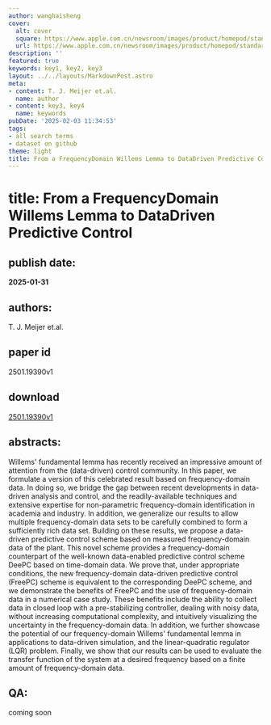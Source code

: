 ```yaml
---
author: wanghaisheng
cover:
  alt: cover
  square: https://www.apple.com.cn/newsroom/images/product/homepod/standard/Apple-HomePod-hero-230118_big.jpg.large_2x.jpg
  url: https://www.apple.com.cn/newsroom/images/product/homepod/standard/Apple-HomePod-hero-230118_big.jpg.large_2x.jpg
description: ''
featured: true
keywords: key1, key2, key3
layout: ../../layouts/MarkdownPost.astro
meta:
- content: T. J. Meijer et.al.
  name: author
- content: key3, key4
  name: keywords
pubDate: '2025-02-03 11:34:53'
tags:
- all search terms
- dataset on github
theme: light
title: From a FrequencyDomain Willems Lemma to DataDriven Predictive Control
---
```


# title: From a FrequencyDomain Willems Lemma to DataDriven Predictive Control 
## publish date: 
**2025-01-31** 
## authors: 
  T. J. Meijer et.al. 
## paper id
2501.19390v1
## download
[2501.19390v1](http://arxiv.org/abs/2501.19390v1)
## abstracts:
Willems' fundamental lemma has recently received an impressive amount of attention from the (data-driven) control community. In this paper, we formulate a version of this celebrated result based on frequency-domain data. In doing so, we bridge the gap between recent developments in data-driven analysis and control, and the readily-available techniques and extensive expertise for non-parametric frequency-domain identification in academia and industry. In addition, we generalize our results to allow multiple frequency-domain data sets to be carefully combined to form a sufficiently rich data set. Building on these results, we propose a data-driven predictive control scheme based on measured frequency-domain data of the plant. This novel scheme provides a frequency-domain counterpart of the well-known data-enabled predictive control scheme DeePC based on time-domain data. We prove that, under appropriate conditions, the new frequency-domain data-driven predictive control (FreePC) scheme is equivalent to the corresponding DeePC scheme, and we demonstrate the benefits of FreePC and the use of frequency-domain data in a numerical case study. These benefits include the ability to collect data in closed loop with a pre-stabilizing controller, dealing with noisy data, without increasing computational complexity, and intuitively visualizing the uncertainty in the frequency-domain data. In addition, we further showcase the potential of our frequency-domain Willems' fundamental lemma in applications to data-driven simulation, and the linear-quadratic regulator (LQR) problem. Finally, we show that our results can be used to evaluate the transfer function of the system at a desired frequency based on a finite amount of frequency-domain data.
## QA:
coming soon
